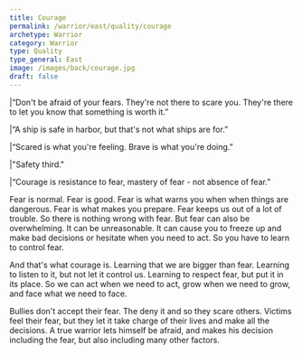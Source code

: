 ```yaml
---
title: Courage
permalink: /warrior/east/quality/courage
archetype: Warrior
category: Warrior
type: Quality
type_general: East
image: /images/back/courage.jpg
draft: false
---
```

  
|“Don't be afraid of your fears. They're not there to scare you. They're there to let you know that something is worth it.”  
  
|“A ship is safe in harbor, but that's not what ships are for.”   
  
|“Scared is what you're feeling. Brave is what you're doing.”   
  
|"Safety third."  
  
|“Courage is resistance to fear, mastery of fear - not absence of fear.”   
  
Fear is normal. Fear is good. Fear is what warns you when when things are dangerous. Fear is what makes you prepare. Fear keeps us out of a lot of trouble. So there is nothing wrong with fear. But fear can also be overwhelming. It can be unreasonable. It can cause you to freeze up and make bad decisions or hesitate when you need to act. So you have to learn to control fear.   
  
And that's what courage is. Learning that we are bigger than fear. Learning to listen to it, but not let it control us. Learning to respect fear, but put it in its place. So we can act when we need to act, grow when we need to grow, and face what we need to face.   
  
Bullies don't accept their fear. The deny it and so they scare others. Victims feel their fear, but they let it take charge of their lives and make all the decisions. A true warrior lets himself be afraid, and makes his decision including the fear, but also including many other factors.   
  
  
 
